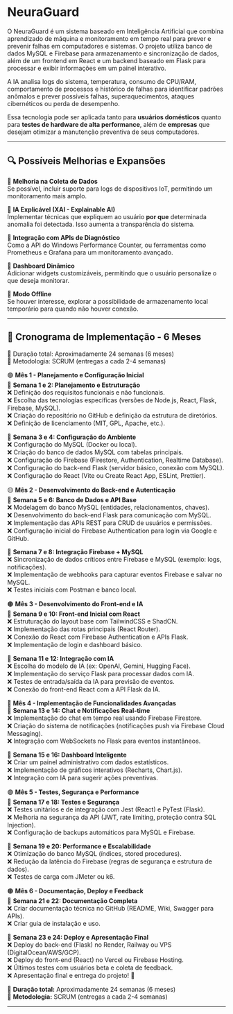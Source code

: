 # NeuraGuard

O NeuraGuard é um sistema baseado em Inteligência Artificial que combina aprendizado de máquina e monitoramento em tempo real para prever e prevenir falhas em computadores e sistemas. O projeto utiliza banco de dados MySQL e Firebase para armazenamento e sincronização de dados, além de um frontend em React e um backend baseado em Flask para processar e exibir informações em um painel interativo.

A IA analisa logs do sistema, temperatura, consumo de CPU/RAM, comportamento de processos e histórico de falhas para identificar padrões anômalos e prever possíveis falhas, superaquecimentos, ataques cibernéticos ou perda de desempenho.

Essa tecnologia pode ser aplicada tanto para **usuários domésticos** quanto para **testes de hardware de alta performance**, além de **empresas** que desejam otimizar a manutenção preventiva de seus computadores.

---

## 🔍 Possíveis Melhorias e Expansões

🔹 **Melhoria na Coleta de Dados**  
Se possível, incluir suporte para logs de dispositivos IoT, permitindo um monitoramento mais amplo.  

🔹 **IA Explicável (XAI - Explainable AI)**  
Implementar técnicas que expliquem ao usuário **por que** determinada anomalia foi detectada. Isso aumenta a transparência do sistema.  

🔹 **Integração com APIs de Diagnóstico**  
Como a API do Windows Performance Counter, ou ferramentas como Prometheus e Grafana para um monitoramento avançado.  

🔹 **Dashboard Dinâmico**  
Adicionar widgets customizáveis, permitindo que o usuário personalize o que deseja monitorar.  

🔹 **Modo Offline**  
Se houver interesse, explorar a possibilidade de armazenamento local temporário para quando não houver conexão.  

---

## 📌 Cronograma de Implementação - 6 Meses

📌 Duração total: Aproximadamente 24 semanas (6 meses)  
📌 Metodologia: SCRUM (entregas a cada 2-4 semanas)  

🟢 **Mês 1 - Planejamento e Configuração Inicial**  
🔹 **Semana 1 e 2: Planejamento e Estruturação**  
❌ Definição dos requisitos funcionais e não funcionais.  
❌ Escolha das tecnologias específicas (versões de Node.js, React, Flask, Firebase, MySQL).  
❌ Criação do repositório no GitHub e definição da estrutura de diretórios.  
❌ Definição de licenciamento (MIT, GPL, Apache, etc.).  

🔹 **Semana 3 e 4: Configuração do Ambiente**  
❌ Configuração do MySQL (Docker ou local).  
❌ Criação do banco de dados MySQL com tabelas principais.  
❌ Configuração do Firebase (Firestore, Authentication, Realtime Database).  
❌ Configuração do back-end Flask (servidor básico, conexão com MySQL).  
❌ Configuração do React (Vite ou Create React App, ESLint, Prettier).  

🟡 **Mês 2 - Desenvolvimento do Back-end e Autenticação**  
🔹 **Semana 5 e 6: Banco de Dados e API Base**  
❌ Modelagem do banco MySQL (entidades, relacionamentos, chaves).  
❌ Desenvolvimento do back-end Flask para comunicação com MySQL.  
❌ Implementação das APIs REST para CRUD de usuários e permissões.  
❌ Configuração inicial do Firebase Authentication para login via Google e GitHub.  

🔹 **Semana 7 e 8: Integração Firebase + MySQL**  
❌ Sincronização de dados críticos entre Firebase e MySQL (exemplo: logs, notificações).  
❌ Implementação de webhooks para capturar eventos Firebase e salvar no MySQL.  
❌ Testes iniciais com Postman e banco local.  

🟠 **Mês 3 - Desenvolvimento do Front-end e IA**  
🔹 **Semana 9 e 10: Front-end Inicial com React**  
❌ Estruturação do layout base com TailwindCSS e ShadCN.  
❌ Implementação das rotas principais (React Router).  
❌ Conexão do React com Firebase Authentication e APIs Flask.  
❌ Implementação de login e dashboard básico.  

🔹 **Semana 11 e 12: Integração com IA**  
❌ Escolha do modelo de IA (ex: OpenAI, Gemini, Hugging Face).  
❌ Implementação do serviço Flask para processar dados com IA.  
❌ Testes de entrada/saída da IA para previsão de eventos.  
❌ Conexão do front-end React com a API Flask da IA.  

🔴 **Mês 4 - Implementação de Funcionalidades Avançadas**  
🔹 **Semana 13 e 14: Chat e Notificações Real-time**  
❌ Implementação do chat em tempo real usando Firebase Firestore.  
❌ Criação do sistema de notificações (notificações push via Firebase Cloud Messaging).  
❌ Integração com WebSockets no Flask para eventos instantâneos.  

🔹 **Semana 15 e 16: Dashboard Inteligente**  
❌ Criar um painel administrativo com dados estatísticos.  
❌ Implementação de gráficos interativos (Recharts, Chart.js).  
❌ Integração com IA para sugerir ações preventivas.  

🟣 **Mês 5 - Testes, Segurança e Performance**  
🔹 **Semana 17 e 18: Testes e Segurança**  
❌ Testes unitários e de integração com Jest (React) e PyTest (Flask).  
❌ Melhoria na segurança da API (JWT, rate limiting, proteção contra SQL Injection).  
❌ Configuração de backups automáticos para MySQL e Firebase.  

🔹 **Semana 19 e 20: Performance e Escalabilidade**  
❌ Otimização do banco MySQL (índices, stored procedures).  
❌ Redução da latência do Firebase (regras de segurança e estrutura de dados).  
❌ Testes de carga com JMeter ou k6.  

🟤 **Mês 6 - Documentação, Deploy e Feedback**  
🔹 **Semana 21 e 22: Documentação Completa**  
❌ Criar documentação técnica no GitHub (README, Wiki, Swagger para APIs).  
❌ Criar guia de instalação e uso.  

🔹 **Semana 23 e 24: Deploy e Apresentação Final**  
❌ Deploy do back-end (Flask) no Render, Railway ou VPS (DigitalOcean/AWS/GCP).  
❌ Deploy do front-end (React) no Vercel ou Firebase Hosting.  
❌ Últimos testes com usuários beta e coleta de feedback.  
❌ Apresentação final e entrega do projeto! 🎉  

📌 **Duração total:** Aproximadamente 24 semanas (6 meses)  
📌 **Metodologia:** SCRUM (entregas a cada 2-4 semanas)  

---
